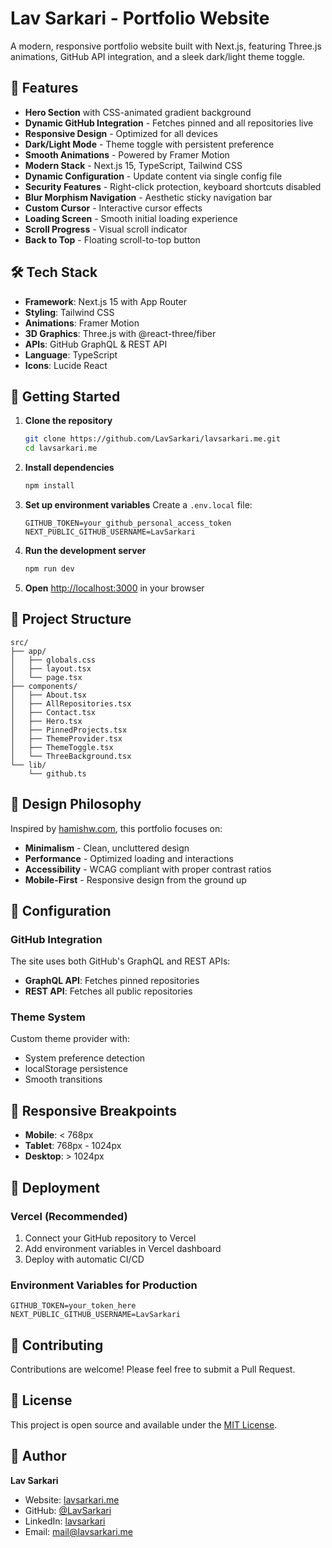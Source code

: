 # Lav Sarkari - Portfolio Website

A modern, responsive portfolio website built with Next.js, featuring Three.js animations, GitHub API integration, and a sleek dark/light theme toggle.

## 🚀 Features

- **Hero Section** with CSS-animated gradient background
- **Dynamic GitHub Integration** - Fetches pinned and all repositories live
- **Responsive Design** - Optimized for all devices
- **Dark/Light Mode** - Theme toggle with persistent preference
- **Smooth Animations** - Powered by Framer Motion
- **Modern Stack** - Next.js 15, TypeScript, Tailwind CSS
- **Dynamic Configuration** - Update content via single config file
- **Security Features** - Right-click protection, keyboard shortcuts disabled
- **Blur Morphism Navigation** - Aesthetic sticky navigation bar
- **Custom Cursor** - Interactive cursor effects
- **Loading Screen** - Smooth initial loading experience
- **Scroll Progress** - Visual scroll indicator
- **Back to Top** - Floating scroll-to-top button

## 🛠️ Tech Stack

- **Framework**: Next.js 15 with App Router
- **Styling**: Tailwind CSS
- **Animations**: Framer Motion
- **3D Graphics**: Three.js with @react-three/fiber
- **APIs**: GitHub GraphQL & REST API
- **Language**: TypeScript
- **Icons**: Lucide React

## 🚦 Getting Started

1. **Clone the repository**
   ```bash
   git clone https://github.com/LavSarkari/lavsarkari.me.git
   cd lavsarkari.me
   ```

2. **Install dependencies**
   ```bash
   npm install
   ```

3. **Set up environment variables**
   Create a `.env.local` file:
   ```env
   GITHUB_TOKEN=your_github_personal_access_token
   NEXT_PUBLIC_GITHUB_USERNAME=LavSarkari
   ```

4. **Run the development server**
   ```bash
   npm run dev
   ```

5. **Open** [http://localhost:3000](http://localhost:3000) in your browser

## 📁 Project Structure

```
src/
├── app/
│   ├── globals.css
│   ├── layout.tsx
│   └── page.tsx
├── components/
│   ├── About.tsx
│   ├── AllRepositories.tsx
│   ├── Contact.tsx
│   ├── Hero.tsx
│   ├── PinnedProjects.tsx
│   ├── ThemeProvider.tsx
│   ├── ThemeToggle.tsx
│   └── ThreeBackground.tsx
└── lib/
    └── github.ts
```

## 🎨 Design Philosophy

Inspired by [hamishw.com](https://hamishw.com), this portfolio focuses on:
- **Minimalism** - Clean, uncluttered design
- **Performance** - Optimized loading and interactions
- **Accessibility** - WCAG compliant with proper contrast ratios
- **Mobile-First** - Responsive design from the ground up

## 🔧 Configuration

### GitHub Integration
The site uses both GitHub's GraphQL and REST APIs:
- **GraphQL API**: Fetches pinned repositories
- **REST API**: Fetches all public repositories

### Theme System
Custom theme provider with:
- System preference detection
- localStorage persistence
- Smooth transitions

## 📱 Responsive Breakpoints

- **Mobile**: < 768px
- **Tablet**: 768px - 1024px
- **Desktop**: > 1024px

## 🚀 Deployment

### Vercel (Recommended)
1. Connect your GitHub repository to Vercel
2. Add environment variables in Vercel dashboard
3. Deploy with automatic CI/CD

### Environment Variables for Production
```env
GITHUB_TOKEN=your_token_here
NEXT_PUBLIC_GITHUB_USERNAME=LavSarkari
```

## 🤝 Contributing

Contributions are welcome! Please feel free to submit a Pull Request.

## 📄 License

This project is open source and available under the [MIT License](LICENSE).

## 👤 Author

**Lav Sarkari**
- Website: [lavsarkari.me](https://lavsarkari.me)
- GitHub: [@LavSarkari](https://github.com/LavSarkari)
- LinkedIn: [lavsarkari](https://linkedin.com/in/lavsarkari)
- Email: mail@lavsarkari.me
